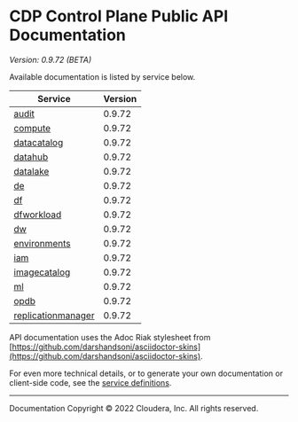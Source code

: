 # CDP Control Plane Public API Documentation

*Version: 0.9.72 (BETA)*

Available documentation is listed by service below.

| Service | Version |
| --- | --- |
| [audit](./audit/index.html) | 0.9.72 |
| [compute](./compute/index.html) | 0.9.72 |
| [datacatalog](./datacatalog/index.html) | 0.9.72 |
| [datahub](./datahub/index.html) | 0.9.72 |
| [datalake](./datalake/index.html) | 0.9.72 |
| [de](./de/index.html) | 0.9.72 |
| [df](./df/index.html) | 0.9.72 |
| [dfworkload](./dfworkload/index.html) | 0.9.72 |
| [dw](./dw/index.html) | 0.9.72 |
| [environments](./environments/index.html) | 0.9.72 |
| [iam](./iam/index.html) | 0.9.72 |
| [imagecatalog](./imagecatalog/index.html) | 0.9.72 |
| [ml](./ml/index.html) | 0.9.72 |
| [opdb](./opdb/index.html) | 0.9.72 |
| [replicationmanager](./replicationmanager/index.html) | 0.9.72 |

API documentation uses the Adoc Riak stylesheet from
[https://github.com/darshandsoni/asciidoctor-skins](https://github.com/darshandsoni/asciidoctor-skins).

For even more technical details, or to generate your own documentation or client-side code, see the
[service definitions](swagger/).

----

Documentation Copyright © 2022 Cloudera, Inc. All rights reserved.

